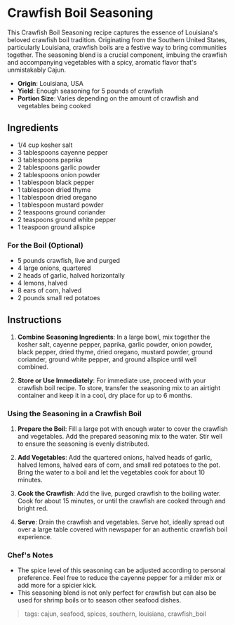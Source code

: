 # Crawfish Boil Seasoning

This Crawfish Boil Seasoning recipe captures the essence of Louisiana's beloved crawfish boil tradition. Originating from the Southern United States, particularly Louisiana, crawfish boils are a festive way to bring communities together. The seasoning blend is a crucial component, imbuing the crawfish and accompanying vegetables with a spicy, aromatic flavor that's unmistakably Cajun.

- **Origin**: Louisiana, USA
- **Yield**: Enough seasoning for 5 pounds of crawfish
- **Portion Size**: Varies depending on the amount of crawfish and vegetables being cooked

## Ingredients

- 1/4 cup kosher salt
- 3 tablespoons cayenne pepper
- 3 tablespoons paprika
- 2 tablespoons garlic powder
- 2 tablespoons onion powder
- 1 tablespoon black pepper
- 1 tablespoon dried thyme
- 1 tablespoon dried oregano
- 1 tablespoon mustard powder
- 2 teaspoons ground coriander
- 2 teaspoons ground white pepper
- 1 teaspoon ground allspice

### For the Boil (Optional)
- 5 pounds crawfish, live and purged
- 4 large onions, quartered
- 2 heads of garlic, halved horizontally
- 4 lemons, halved
- 8 ears of corn, halved
- 2 pounds small red potatoes

## Instructions

1. **Combine Seasoning Ingredients**: In a large bowl, mix together the kosher salt, cayenne pepper, paprika, garlic powder, onion powder, black pepper, dried thyme, dried oregano, mustard powder, ground coriander, ground white pepper, and ground allspice until well combined.

2. **Store or Use Immediately**: For immediate use, proceed with your crawfish boil recipe. To store, transfer the seasoning mix to an airtight container and keep it in a cool, dry place for up to 6 months.

### Using the Seasoning in a Crawfish Boil

1. **Prepare the Boil**: Fill a large pot with enough water to cover the crawfish and vegetables. Add the prepared seasoning mix to the water. Stir well to ensure the seasoning is evenly distributed.

2. **Add Vegetables**: Add the quartered onions, halved heads of garlic, halved lemons, halved ears of corn, and small red potatoes to the pot. Bring the water to a boil and let the vegetables cook for about 10 minutes.

3. **Cook the Crawfish**: Add the live, purged crawfish to the boiling water. Cook for about 15 minutes, or until the crawfish are cooked through and bright red.

4. **Serve**: Drain the crawfish and vegetables. Serve hot, ideally spread out over a large table covered with newspaper for an authentic crawfish boil experience.

### Chef's Notes

- The spice level of this seasoning can be adjusted according to personal preference. Feel free to reduce the cayenne pepper for a milder mix or add more for a spicier kick.
- This seasoning blend is not only perfect for crawfish but can also be used for shrimp boils or to season other seafood dishes.

> tags: cajun, seafood, spices, southern, louisiana, crawfish_boil